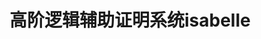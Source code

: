 # 高阶逻辑辅助证明系统isabelle




























































































































